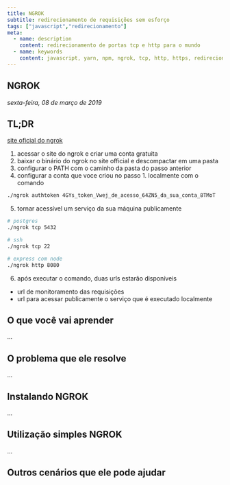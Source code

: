 ```yaml
---
title: NGROK
subtitle: redirecionamento de requisições sem esforço
tags: ["javascript","redirecionamento"]
meta:
  - name: description
    content: redirecionamento de portas tcp e http para o mundo
  - name: keywords
    content: javascript, yarn, npm, ngrok, tcp, http, https, redirecionamento
---
```


## NGROK

<TagLinks />

*sexta-feira, 08 de março de 2019*
## TL;DR
[site oficial do ngrok](https://ngrok.com/)

1. acessar o site do ngrok e criar uma conta gratuita
2. baixar o binário do ngrok no site official e descompactar em uma pasta
3. configurar o PATH com o caminho da pasta do passo anterior
4. configurar a conta que voce criou no passo 1. localmente com o comando
```bash
./ngrok authtoken 4GYs_token_Vwej_de_acesso_64ZN5_da_sua_conta_8TMoT
```
5. tornar acessível um serviço da sua máquina publicamente
```bash
# postgres
./ngrok tcp 5432

# ssh
./ngrok tcp 22

# express com node
./ngrok http 8080
```
6. após executar o comando, duas urls estarão disponíveis
- url de monitoramento das requisições
- url para acessar publicamente o serviço que é executado localmente


## O que você vai aprender
...

## O problema que ele resolve
...

## Instalando NGROK
...

## Utilização simples NGROK
...

## Outros cenários que ele pode ajudar
